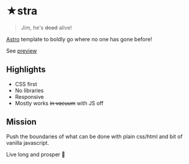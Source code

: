 # ★stra

> Jim, he's ~~dead~~ alive!

[Astro](https://astro.build/) template to boldly go where no one has gone before!

See [preview](https://astra-project.vercel.app)

## Highlights

- CSS first
- No libraries
- Responsive
- Mostly works ~~in vacuum~~ with JS off

## Mission

Push the boundaries of what can be done with plain css/html and bit of vanilla javascript.

Live long and prosper :rocket:
